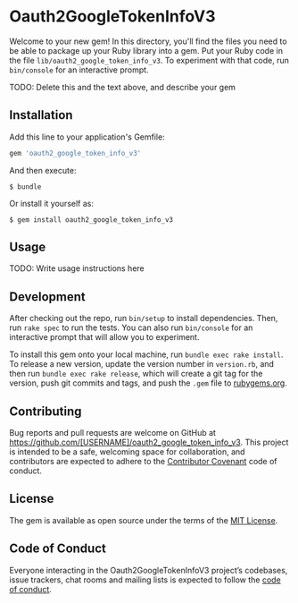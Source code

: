 # Oauth2GoogleTokenInfoV3

Welcome to your new gem! In this directory, you'll find the files you need to be able to package up your Ruby library into a gem. Put your Ruby code in the file `lib/oauth2_google_token_info_v3`. To experiment with that code, run `bin/console` for an interactive prompt.

TODO: Delete this and the text above, and describe your gem

## Installation

Add this line to your application's Gemfile:

```ruby
gem 'oauth2_google_token_info_v3'
```

And then execute:

    $ bundle

Or install it yourself as:

    $ gem install oauth2_google_token_info_v3

## Usage

TODO: Write usage instructions here

## Development

After checking out the repo, run `bin/setup` to install dependencies. Then, run `rake spec` to run the tests. You can also run `bin/console` for an interactive prompt that will allow you to experiment.

To install this gem onto your local machine, run `bundle exec rake install`. To release a new version, update the version number in `version.rb`, and then run `bundle exec rake release`, which will create a git tag for the version, push git commits and tags, and push the `.gem` file to [rubygems.org](https://rubygems.org).

## Contributing

Bug reports and pull requests are welcome on GitHub at https://github.com/[USERNAME]/oauth2_google_token_info_v3. This project is intended to be a safe, welcoming space for collaboration, and contributors are expected to adhere to the [Contributor Covenant](http://contributor-covenant.org) code of conduct.

## License

The gem is available as open source under the terms of the [MIT License](https://opensource.org/licenses/MIT).

## Code of Conduct

Everyone interacting in the Oauth2GoogleTokenInfoV3 project’s codebases, issue trackers, chat rooms and mailing lists is expected to follow the [code of conduct](https://github.com/[USERNAME]/oauth2_google_token_info_v3/blob/master/CODE_OF_CONDUCT.md).
